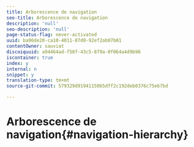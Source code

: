 ```yaml
---
title: Arborescence de navigation
seo-title: Arborescence de navigation
description: 'null'
seo-description: 'null'
page-status-flag: never-activated
uuid: ba96de20-ca10-4011-87d0-92ef2ab07b01
contentOwner: sauviat
discoiquuid: a94464ad-f58f-43c5-879a-0f064a4d9b96
iscontainer: true
index: y
internal: n
snippet: y
translation-type: tm+mt
source-git-commit: 579329d9194115065dff2c192deb0376c75e67bd

---
```



# Arborescence de navigation{#navigation-hierarchy}

